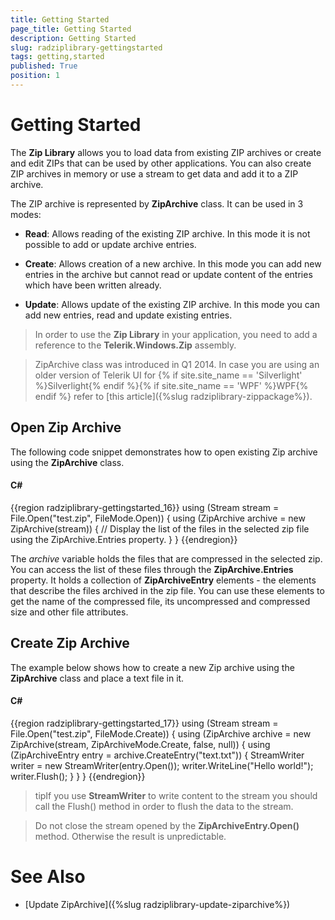 ```yaml
---
title: Getting Started
page_title: Getting Started
description: Getting Started
slug: radziplibrary-gettingstarted
tags: getting,started
published: True
position: 1
---
```


# Getting Started



The __Zip Library__ allows you to load data from existing ZIP archives or create and edit ZIPs that can be used by other applications.
        You can also create ZIP archives in memory or use a stream to get data and add it to a ZIP archive.
      

The ZIP archive is represented by __ZipArchive__ class. It can be used in 3 modes:
      

* __Read__: Allows reading of the existing ZIP archive. In this mode it is not possible to add or update archive entries.
          

* __Create__: Allows creation of a new archive. In this mode you can add new entries in the archive but cannot read or update
            content of the entries which have been written already.
          

* __Update__: Allows update of the existing ZIP archive. In this mode you can add new entries, read and update existing entries.
          

>In order to use the __Zip Library__ in your application, you need to add a reference to the
          __Telerik.Windows.Zip__ assembly.
        

>ZipArchive class was introduced in Q1 2014. In case you are using an older version of Telerik UI for
          {% if site.site_name == 'Silverlight' %}Silverlight{% endif %}{% if site.site_name == 'WPF' %}WPF{% endif %}
          refer to [this article]({%slug radziplibrary-zippackage%}).
        

## Open Zip Archive

The following code snippet demonstrates how to open existing Zip archive using the __ZipArchive__ class.
        

#### __C#__

{{region radziplibrary-gettingstarted_16}}
	using (Stream stream = File.Open("test.zip", FileMode.Open))
	{
	    using (ZipArchive archive = new ZipArchive(stream))
	    {
	        // Display the list of the files in the selected zip file using the ZipArchive.Entries property.
	    }
	}
	{{endregion}}



The *archive* variable holds the files that are compressed in the selected zip. You can access the list of these files
          through the __ZipArchive.Entries__ property. It holds a collection of __ZipArchiveEntry__ elements - the
          elements that describe the files archived in the zip file. You can use these elements to get the name of the compressed file, its uncompressed and
          compressed size and other file attributes.
        

## Create Zip Archive

The example below shows how to create a new Zip archive using the __ZipArchive__ class and place a text file in it.
        

#### __C#__

{{region radziplibrary-gettingstarted_17}}
	using (Stream stream = File.Open("test.zip", FileMode.Create))
	{
	    using (ZipArchive archive = new ZipArchive(stream, ZipArchiveMode.Create, false, null))
	    {
	        using (ZipArchiveEntry entry = archive.CreateEntry("text.txt"))
	        {
	            StreamWriter writer = new StreamWriter(entry.Open());
	            writer.WriteLine("Hello world!");
	            writer.Flush();
	        }
	    }
	}
	{{endregion}}



>tipIf you use __StreamWriter__ to write content to the stream you should call the Flush() method in order to flush the data to
            the stream.
          

>Do not close the stream opened by the __ZipArchiveEntry.Open()__ method. Otherwise the result is unpredictable.
          

# See Also

 * [Update ZipArchive]({%slug radziplibrary-update-ziparchive%})
